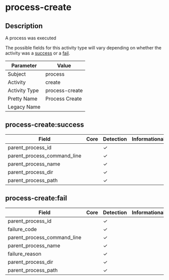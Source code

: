 process-create
==============

Description
-----------
A process was executed

The possible fields for this activity type will vary depending on whether the activity was a [success](#process-createsuccess) or a [fail](#process-createfail).

| Parameter     | Value          |
| ------------- | -------------- |
| Subject       | process        |
| Activity      | create         |
| Activity Type | process-create |
| Pretty Name   | Process Create |
| Legacy Name   |                |

process-create:success
----------------------

| Field                       | Core | Detection | Informational |
| --------------------------- | ---- | --------- | ------------- |
| parent_process_id           |      | &#10003;  |               |
| parent_process_command_line |      | &#10003;  |               |
| parent_process_name         |      | &#10003;  |               |
| parent_process_dir          |      | &#10003;  |               |
| parent_process_path         |      | &#10003;  |               |

process-create:fail
-------------------

| Field                       | Core | Detection | Informational |
| --------------------------- | ---- | --------- | ------------- |
| parent_process_id           |      | &#10003;  |               |
| failure_code                |      | &#10003;  |               |
| parent_process_command_line |      | &#10003;  |               |
| parent_process_name         |      | &#10003;  |               |
| failure_reason              |      | &#10003;  |               |
| parent_process_dir          |      | &#10003;  |               |
| parent_process_path         |      | &#10003;  |               |